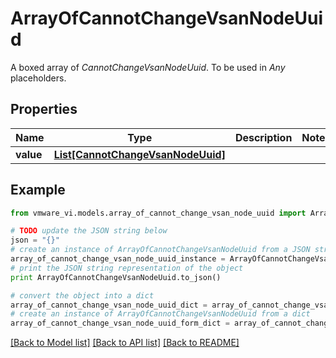 # ArrayOfCannotChangeVsanNodeUuid

A boxed array of *CannotChangeVsanNodeUuid*. To be used in *Any* placeholders. 

## Properties
Name | Type | Description | Notes
------------ | ------------- | ------------- | -------------
**value** | [**List[CannotChangeVsanNodeUuid]**](CannotChangeVsanNodeUuid.md) |  | 

## Example

```python
from vmware_vi.models.array_of_cannot_change_vsan_node_uuid import ArrayOfCannotChangeVsanNodeUuid

# TODO update the JSON string below
json = "{}"
# create an instance of ArrayOfCannotChangeVsanNodeUuid from a JSON string
array_of_cannot_change_vsan_node_uuid_instance = ArrayOfCannotChangeVsanNodeUuid.from_json(json)
# print the JSON string representation of the object
print ArrayOfCannotChangeVsanNodeUuid.to_json()

# convert the object into a dict
array_of_cannot_change_vsan_node_uuid_dict = array_of_cannot_change_vsan_node_uuid_instance.to_dict()
# create an instance of ArrayOfCannotChangeVsanNodeUuid from a dict
array_of_cannot_change_vsan_node_uuid_form_dict = array_of_cannot_change_vsan_node_uuid.from_dict(array_of_cannot_change_vsan_node_uuid_dict)
```
[[Back to Model list]](../README.md#documentation-for-models) [[Back to API list]](../README.md#documentation-for-api-endpoints) [[Back to README]](../README.md)


